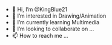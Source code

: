 - 👋 Hi, I’m @KingBlue21
- 👀 I’m interested in Drawing/Animation
- 🌱 I’m currently learning Multimedia
- 💞️ I’m looking to collaborate on ...
- 📫 How to reach me ...

<!---
KingBlue21/KingBlue21 is a ✨ special ✨ repository because its `README.md` (this file) appears on your GitHub profile.
You can click the Preview link to take a look at your changes.
--->
